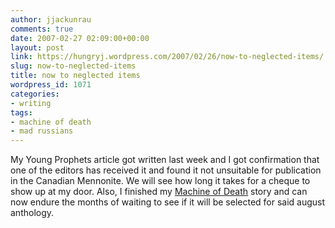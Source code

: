 ```yaml
---
author: jjackunrau
comments: true
date: 2007-02-27 02:09:00+00:00
layout: post
link: https://hungryj.wordpress.com/2007/02/26/now-to-neglected-items/
slug: now-to-neglected-items
title: now to neglected items
wordpress_id: 1071
categories:
- writing
tags:
- machine of death
- mad russians
---
```


My Young Prophets article got written last week and I got confirmation that one of the editors has received it and found it not unsuitable for publication in the Canadian Mennonite.  We will see how long it takes for a cheque to show up at my door.  Also, I finished my [Machine of Death](http://machineofdeath.net/) story and can now endure the months of waiting to see if it will be selected for said august anthology.
